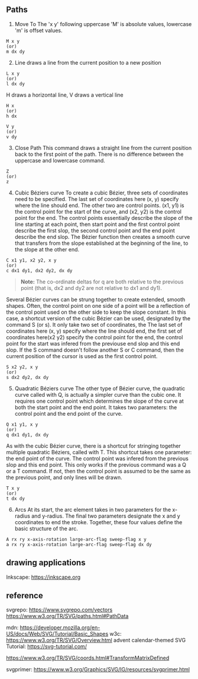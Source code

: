 ## Paths
1. Move To
The 'x y' following uppercase 'M' is absolute values, lowercase 'm' is offset values.
```
M x y
(or)
m dx dy
```
2. Line
draws a line from the current position to a new position
```
L x y
(or)
l dx dy
```
H draws a horizontal line, V draws a vertical line
```
H x
(or)
h dx

V y
(or)
v dy
```

3. Close Path
This command draws a straight line from the current position back to the first point of the path. There is no difference between the uppercase and lowercase command.
```
Z
(or)
z
```

4. Cubic Béziers curve
To create a cubic Bézier, three sets of coordinates need to be specified. The last set of coordinates here (x, y) specify where the line should end. The other two are control points. (x1, y1) is the control point for the start of the curve, and (x2, y2) is the control point for the end. The control points essentially describe the slope of the line starting at each point, then start point and the first control point describe the first slop, the second control point and the end point describe the end slop. The Bézier function then creates a smooth curve that transfers from the slope established at the beginning of the line, to the slope at the other end.
```
C x1 y1, x2 y2, x y
(or)
c dx1 dy1, dx2 dy2, dx dy
```
> **Note:**  The co-ordinate deltas for q are both relative to the previous point (that is, dx2 and dy2 are not relative to dx1 and dy1).

Several Bézier curves can be strung together to create extended, smooth shapes. Often, the control point on one side of a point will be a reflection of the control point used on the other side to keep the slope constant. In this case, a shortcut version of the cubic Bézier can be used, designated by the command S (or s).  It only take two set of coordinates,  the The last set of coordinates here (x, y) specify where the line should end, the first set of coordinates here(x2 y2) specify the control point for the end, the control point for the start was infered from the previouse end slop and this end slop. If the S command doesn't follow another S or C command, then the current position of the cursor is used as the first control point. 

```
S x2 y2, x y
(or)
s dx2 dy2, dx dy
```

5. Quadratic Béziers curve
The other type of Bézier curve, the quadratic curve called with Q, is actually a simpler curve than the cubic one. It requires one control point which determines the slope of the curve at both the start point and the end point. It takes two parameters: the control point and the end point of the curve.
```
Q x1 y1, x y
(or)
q dx1 dy1, dx dy
```
As with the cubic Bézier curve, there is a shortcut for stringing together multiple quadratic Béziers, called with T. This shortcut takes one parameter: the end point of the curve. The control point was infered from the previous slop and this end point. This only works if the previous command was a Q or a T command. If not, then the control point is assumed to be the same as the previous point, and only lines will be drawn.

```
T x y
(or)
t dx dy
```

6. Arcs
At its start, the arc element takes in two parameters for the x-radius and y-radius. The final two parameters designate the x and y coordinates to end the stroke. Together, these four values define the basic structure of the arc.
```
A rx ry x-axis-rotation large-arc-flag sweep-flag x y
a rx ry x-axis-rotation large-arc-flag sweep-flag dx dy
```
## drawing applications

Inkscape: https://inkscape.org



## reference
svgrepo: https://www.svgrepo.com/vectors
https://www.w3.org/TR/SVG/paths.html#PathData

mdn: https://developer.mozilla.org/en-US/docs/Web/SVG/Tutorial/Basic_Shapes
w3c: https://www.w3.org/TR/SVG/Overview.html
advent calendar-themed SVG Tutorial: 	https://svg-tutorial.com/

https://www.w3.org/TR/SVG/coords.html#TransformMatrixDefined

svgprimer:	https://www.w3.org/Graphics/SVG/IG/resources/svgprimer.html

